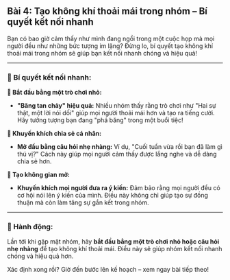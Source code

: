 ## Bài 4: Tạo không khí thoải mái trong nhóm – Bí quyết kết nối nhanh

Bạn có bao giờ cảm thấy như mình đang ngồi trong một cuộc họp mà mọi người đều như những bức tượng im lặng? Đừng lo, bí quyết tạo không khí thoải mái trong nhóm sẽ giúp bạn kết nối nhanh chóng và hiệu quả!

---

### 📌 Bí quyết kết nối nhanh:

**🔹 Bắt đầu bằng một trò chơi nhỏ:**
- **"Băng tan chảy" hiệu quả:** Nhiều nhóm thấy rằng trò chơi như "Hai sự thật, một lời nói dối" giúp mọi người thoải mái hơn và tạo ra tiếng cười. Hãy tưởng tượng bạn đang "phá băng" trong một buổi tiệc!

**🔹 Khuyến khích chia sẻ cá nhân:**
- **Mở đầu bằng câu hỏi nhẹ nhàng:** Ví dụ, "Cuối tuần vừa rồi bạn đã làm gì thú vị?" Cách này giúp mọi người cảm thấy được lắng nghe và dễ dàng chia sẻ hơn.

**🔹 Tạo không gian mở:**
- **Khuyến khích mọi người đưa ra ý kiến:** Đảm bảo rằng mọi người đều có cơ hội nói lên ý kiến của mình. Điều này không chỉ giúp tạo sự đồng thuận mà còn làm tăng sự gắn kết trong nhóm.

---

### 🚀 Hành động:

Lần tới khi gặp mặt nhóm, hãy **bắt đầu bằng một trò chơi nhỏ hoặc câu hỏi nhẹ nhàng** để tạo không khí thoải mái. Điều này sẽ giúp nhóm kết nối nhanh chóng và hiệu quả hơn.

Xác định xong rồi? Giờ đến bước lên kế hoạch – xem ngay bài tiếp theo!